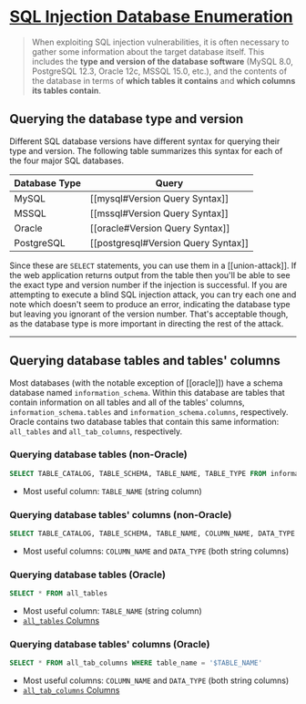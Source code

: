 # [SQL Injection Database Enumeration](https://portswigger.net/web-security/sql-injection/examining-the-database)

> When exploiting SQL injection vulnerabilities, it is often necessary to gather some information about the target database itself. This includes the **type and version of the database software** (MySQL 8.0, PostgreSQL 12.3, Oracle 12c, MSSQL 15.0, etc.), and the contents of the database in terms of **which tables it contains** and **which columns its tables contain**.

## Querying the database type and version

Different SQL database versions have different syntax for querying their type and version. The following table summarizes this syntax for each of the four major SQL databases.

| Database Type | Query |
| --- | --- |
| MySQL | [[mysql#Version Query Syntax]] |
| MSSQL | [[mssql#Version Query Syntax]] |
| Oracle | [[oracle#Version Query Syntax]] |
| PostgreSQL | [[postgresql#Version Query Syntax]] |

Since these are `SELECT` statements, you can use them in a [[union-attack]]. If the web application returns output from the table then you'll be able to see the exact type and version number if the injection is successful. If you are attempting to execute a blind SQL injection attack, you can try each one and note which doesn't seem to produce an error, indicating the database type but leaving you ignorant of the version number. That's acceptable though, as the database type is more important in directing the rest of the attack.

---

## Querying database tables and tables' columns

Most databases (with the notable exception of [[oracle]]) have a schema database named `information_schema`. Within this database are tables that contain information on all tables and all of the tables' columns, `information_schema.tables` and `information_schema.columns`, respectively. Oracle contains two database tables that contain this same information: `all_tables` and `all_tab_columns`, respectively.

### Querying database tables (non-Oracle)

```sql
SELECT TABLE_CATALOG, TABLE_SCHEMA, TABLE_NAME, TABLE_TYPE FROM information_schema.tables
```

* Most useful column: `TABLE_NAME` (string column)

### Querying database tables' columns (non-Oracle)

```sql
SELECT TABLE_CATALOG, TABLE_SCHEMA, TABLE_NAME, COLUMN_NAME, DATA_TYPE FROM information_schema.columns where TABLE_NAME = '$TABLE_NAME'
```

* Most useful columns: `COLUMN_NAME` and `DATA_TYPE` (both string columns)

### Querying database tables (Oracle)

```sql
SELECT * FROM all_tables
```

* Most useful column: `TABLE_NAME` (string column)
* [`all_tables` Columns](https://docs.oracle.com/cd/B19306_01/server.102/b14237/statviews_2105.htm#REFRN20286)

### Querying database tables' columns (Oracle)

```sql
SELECT * FROM all_tab_columns WHERE table_name = '$TABLE_NAME'
```

* Most useful columns: `COLUMN_NAME` and `DATA_TYPE` (both string columns)
* [`all_tab_columns` Columns](https://docs.oracle.com/cd/B19306_01/server.102/b14237/statviews_2094.htm)